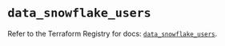 # `data_snowflake_users`

Refer to the Terraform Registry for docs: [`data_snowflake_users`](https://registry.terraform.io/providers/snowflakedb/snowflake/2.8.0/docs/data-sources/users).
